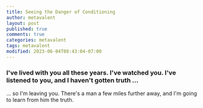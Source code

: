```yaml
---
title: Seeing the Danger of Conditioning
author: metavalent
layout: post
published: true
comments: true
categories: metavalent
tags: metavalent
modified: 2023-06-04T08:43:04-07:00
---
```


### I've lived with you all these years. I've watched you. I've listened to you, and I haven't gotten truth ...

... so I'm leaving you. There's a man a few miles further away, and I'm going to learn from him the truth.

